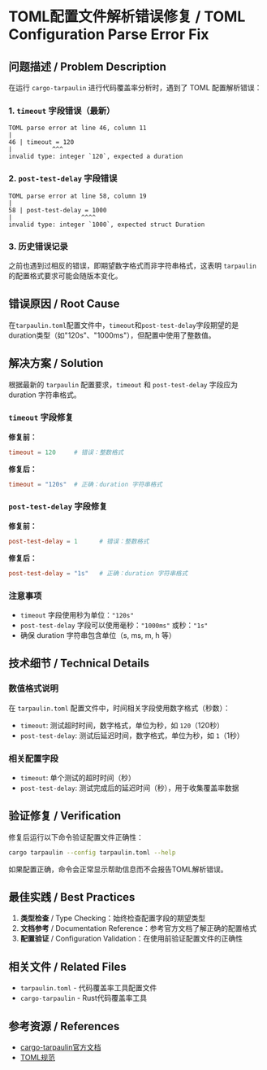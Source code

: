 # TOML配置文件解析错误修复 / TOML Configuration Parse Error Fix

## 问题描述 / Problem Description

在运行 `cargo-tarpaulin` 进行代码覆盖率分析时，遇到了 TOML 配置解析错误：

### 1. `timeout` 字段错误（最新）
```
TOML parse error at line 46, column 11
|
46 | timeout = 120
|           ^^^
invalid type: integer `120`, expected a duration
```

### 2. `post-test-delay` 字段错误
```
TOML parse error at line 58, column 19
|
58 | post-test-delay = 1000
|                   ^^^^
invalid type: integer `1000`, expected struct Duration
```

### 3. 历史错误记录
之前也遇到过相反的错误，即期望数字格式而非字符串格式，这表明 `tarpaulin` 的配置格式要求可能会随版本变化。

## 错误原因 / Root Cause

在`tarpaulin.toml`配置文件中，`timeout`和`post-test-delay`字段期望的是duration类型（如"120s"、"1000ms"），但配置中使用了整数值。

## 解决方案 / Solution

根据最新的 `tarpaulin` 配置要求，`timeout` 和 `post-test-delay` 字段应为 duration 字符串格式。

### `timeout` 字段修复

**修复前：**
```toml
timeout = 120     # 错误：整数格式
```

**修复后：**
```toml
timeout = "120s"  # 正确：duration 字符串格式
```

### `post-test-delay` 字段修复

**修复前：**
```toml
post-test-delay = 1      # 错误：整数格式
```

**修复后：**
```toml
post-test-delay = "1s"   # 正确：duration 字符串格式
```

### 注意事项
- `timeout` 字段使用秒为单位：`"120s"`
- `post-test-delay` 字段可以使用毫秒：`"1000ms"` 或秒：`"1s"`
- 确保 duration 字符串包含单位（s, ms, m, h 等）

## 技术细节 / Technical Details

### 数值格式说明
在 `tarpaulin.toml` 配置文件中，时间相关字段使用数字格式（秒数）：
- `timeout`: 测试超时时间，数字格式，单位为秒，如 `120`（120秒）
- `post-test-delay`: 测试后延迟时间，数字格式，单位为秒，如 `1`（1秒）

### 相关配置字段
- `timeout`: 单个测试的超时时间（秒）
- `post-test-delay`: 测试完成后的延迟时间（秒），用于收集覆盖率数据

## 验证修复 / Verification

修复后运行以下命令验证配置文件正确性：
```bash
cargo tarpaulin --config tarpaulin.toml --help
```

如果配置正确，命令会正常显示帮助信息而不会报告TOML解析错误。

## 最佳实践 / Best Practices

1. **类型检查** / Type Checking：始终检查配置字段的期望类型
2. **文档参考** / Documentation Reference：参考官方文档了解正确的配置格式
3. **配置验证** / Configuration Validation：在使用前验证配置文件的正确性

## 相关文件 / Related Files

- `tarpaulin.toml` - 代码覆盖率工具配置文件
- `cargo-tarpaulin` - Rust代码覆盖率工具

## 参考资源 / References

- [cargo-tarpaulin官方文档](https://github.com/xd009642/tarpaulin)
- [TOML规范](https://toml.io/en/)